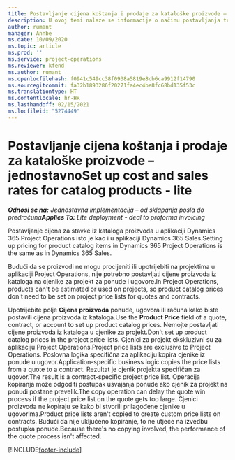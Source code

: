 ```yaml
---
title: Postavljanje cijena koštanja i prodaje za kataloške proizvode – jednostavno
description: U ovoj temi nalaze se informacije o načinu postavljanja troškova i prodajnih cijena za stavke u katalogu proizvoda.
author: rumant
manager: Annbe
ms.date: 10/09/2020
ms.topic: article
ms.prod: ''
ms.service: project-operations
ms.reviewer: kfend
ms.author: rumant
ms.openlocfilehash: f0941c549cc38f0938a5819e8cb6ca9912f14790
ms.sourcegitcommit: fa32b1893286f20271fa4ec4be8fc68bd135f53c
ms.translationtype: HT
ms.contentlocale: hr-HR
ms.lasthandoff: 02/15/2021
ms.locfileid: "5274449"
---
```

# <a name="set-up-cost-and-sales-rates-for-catalog-products---lite"></a><span data-ttu-id="11e73-103">Postavljanje cijena koštanja i prodaje za kataloške proizvode – jednostavno</span><span class="sxs-lookup"><span data-stu-id="11e73-103">Set up cost and sales rates for catalog products - lite</span></span>

<span data-ttu-id="11e73-104">_**Odnosi se na:** Jednostavna implementacija – od sklapanja posla do predračuna_</span><span class="sxs-lookup"><span data-stu-id="11e73-104">_**Applies To:** Lite deployment - deal to proforma invoicing_</span></span>


<span data-ttu-id="11e73-105">Postavljanje cijena za stavke iz kataloga proizvoda u aplikaciji Dynamics 365 Project Operations isto je kao i u aplikaciji Dynamics 365 Sales.</span><span class="sxs-lookup"><span data-stu-id="11e73-105">Setting up pricing for product catalog items in Dynamics 365 Project Operations is the same as in Dynamics 365 Sales.</span></span>

<span data-ttu-id="11e73-106">Budući da se proizvodi ne mogu procijeniti ili upotrijebiti na projektima u aplikaciji Project Operations, nije potrebno postavljati cijene proizvoda iz kataloga na cjenike za projekt za ponude i ugovore.</span><span class="sxs-lookup"><span data-stu-id="11e73-106">In Project Operations, products can't be estimated or used on projects, so product catalog prices don't need to be set on project price lists for quotes and contracts.</span></span>

<span data-ttu-id="11e73-107">Upotrijebite polje **Cijena proizvoda** ponude, ugovora ili računa kako biste postavili cijena proizvoda iz kataloga.</span><span class="sxs-lookup"><span data-stu-id="11e73-107">Use the **Product Price** field of a quote, contract, or account to set up product catalog prices.</span></span> <span data-ttu-id="11e73-108">Nemojte postavljati cijene proizvoda iz kataloga u cjenike za projekt.</span><span class="sxs-lookup"><span data-stu-id="11e73-108">Don't set up product catalog prices in the project price lists.</span></span> <span data-ttu-id="11e73-109">Cjenici za projekt ekskluzivni su za aplikaciju Project Operations.</span><span class="sxs-lookup"><span data-stu-id="11e73-109">Project price lists are exclusive to Project Operations.</span></span> <span data-ttu-id="11e73-110">Poslovna logika specifična za aplikaciju kopira cjenike iz ponude u ugovor.</span><span class="sxs-lookup"><span data-stu-id="11e73-110">Application-specific business logic copies the price lists from a quote to a contract.</span></span> <span data-ttu-id="11e73-111">Rezultat je cjenik projekta specifičan za ugovor.</span><span class="sxs-lookup"><span data-stu-id="11e73-111">The result is a contract-specific project price list.</span></span> <span data-ttu-id="11e73-112">Operacija kopiranja može odgoditi postupak usvajanja ponude ako cjenik za projekt na ponudi postane prevelik.</span><span class="sxs-lookup"><span data-stu-id="11e73-112">The copy operation can delay the quote win process if the project price list on the quote gets too large.</span></span> <span data-ttu-id="11e73-113">Cjenici proizvoda ne kopiraju se kako bi stvorili prilagođene cjenike u ugovorima.</span><span class="sxs-lookup"><span data-stu-id="11e73-113">Product price lists aren't copied to create custom price lists on contracts.</span></span> <span data-ttu-id="11e73-114">Budući da nije uključeno kopiranje, to ne utječe na izvedbu postupka ponude.</span><span class="sxs-lookup"><span data-stu-id="11e73-114">Because there's no copying involved, the performance of the quote process isn't affected.</span></span>


[!INCLUDE[footer-include](../../includes/footer-banner.md)]